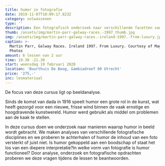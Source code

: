```yaml
---
title: humor in fotografie
date: 2019-11-07T10:09:17.823Z
category: volwassenen
type: ''
description: Een fotografisch onderzoek naar verschillende facetten van humoristisch beeld.
thumb: /assets/img/martin-parr-galway-races.-1997_thumb.jpg
img: /assets/img/martin-parr-galway-races.-ireland-1997.-from-luxury.jpg
caption: >-
  Martin Parr, Galway Races. Ireland 1997. From Luxury. Courtesy of Magnum
  Photos
amount: 6 lessen van 2 uur
time: 19.30 -21.30
start: woensdag 19 februari 2020
location: 'Buurthuis De Boog, Gambiadreef 60 Utrecht'
price: '275,-'
inc: lesmateriaal
---
```

De focus van deze cursus ligt op beeldanalyse. 

Sinds de komst van dada in 1916 speelt humor een grote rol in de kunst, wat heeft gezorgd voor een nieuwe, frisse wind binnen de vaak ernstige en hoogdravende kunstwereld. Humor werd gebruikt als middel om problemen aan de kaak te stellen.

In deze cursus doen we onderzoek naar manieren waarop humor in beeld wordt gebracht. We maken analyses van verschillende fotografische disciplines en we proberen te achterhalen of humor de inhoud van een foto versterkt of juist niet. Is humor gekoppeld aan een boodschap of staat het los van een diepere interpretatie?In welke vorm van fotografie is humor functioneel? Door analyse, onderzoek en fotografische opdrachten proberen we deze vragen tijdens de lessen te beantwoorden.

